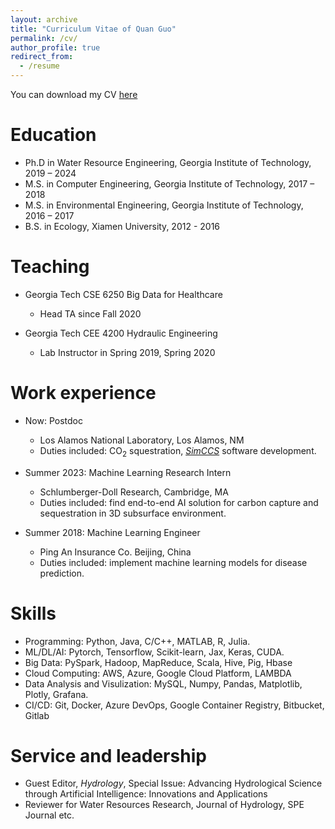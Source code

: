 ```yaml
---
layout: archive
title: "Curriculum Vitae of Quan Guo"
permalink: /cv/
author_profile: true
redirect_from:
  - /resume
---
```

You can download my CV [here](http://quanguo.github.io/files/Quan_Guo_CV.pdf)

Education
======
* Ph.D in Water Resource Engineering, Georgia Institute of Technology, 2019 – 2024
* M.S. in Computer Engineering, Georgia Institute of Technology, 2017 – 2018 
* M.S. in Environmental Engineering, Georgia Institute of Technology, 2016 – 2017
* B.S. in Ecology, Xiamen University, 2012 - 2016

Teaching
======
* Georgia Tech CSE 6250 Big Data for Healthcare
  * Head TA since Fall 2020

* Georgia Tech CEE 4200 Hydraulic Engineering
  * Lab Instructor in Spring 2019, Spring 2020

Work experience
======
* Now: Postdoc
  * Los Alamos National Laboratory, Los Alamos, NM
  * Duties included: CO<sub>2</sub> squestration, [*SimCCS*](https://www.youtube.com/watch?v=YZtbfuKLI34) software development.

* Summer 2023: Machine Learning Research Intern
  * Schlumberger-Doll Research, Cambridge, MA
  * Duties included: find end-to-end AI solution for carbon capture and sequestration in 3D subsurface environment.
  <!-- * Supervisor: Dr. Jeff Miles-->

* Summer 2018: Machine Learning Engineer
  * Ping An Insurance Co. Beijing, China 
  * Duties included: implement machine learning models for disease prediction.
  <!-- * Supervisor: Dr. Xiang Li-->
  
Skills
======
* Programming: Python, Java, C/C++, MATLAB, R, Julia.
* ML/DL/AI: Pytorch, Tensorflow, Scikit-learn, Jax, Keras, CUDA.
* Big Data: PySpark, Hadoop, MapReduce, Scala, Hive, Pig, Hbase
* Cloud Computing: AWS, Azure, Google Cloud Platform, LAMBDA
* Data Analysis and Visulization: MySQL, Numpy, Pandas, Matplotlib, Plotly, Grafana.
* CI/CD: Git, Docker, Azure DevOps, Google Container Registry, Bitbucket, Gitlab

Service and leadership
======
* Guest Editor, *Hydrology*, Special Issue: Advancing Hydrological Science through Artificial Intelligence: Innovations and Applications
* Reviewer for Water Resources Research, Journal of Hydrology, SPE Journal etc.
